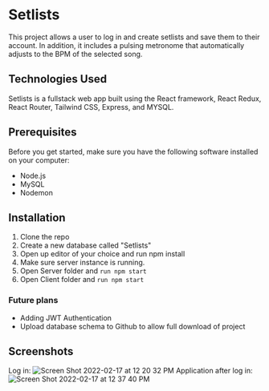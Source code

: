 # Setlists

This project allows a user to log in and create setlists and save them to their account. In addition, it includes a pulsing metronome that automatically adjusts to the BPM of the selected song.

## Technologies Used

Setlists is a fullstack web app built using the React framework, React Redux, React Router, Tailwind CSS, Express, and MYSQL.

## Prerequisites

Before you get started, make sure you have the following software installed on your computer:

- Node.js
- MySQL
- Nodemon

## Installation

1. Clone the repo
2. Create a new database called "Setlists"
3. Open up editor of your choice and run npm install
4. Make sure server instance is running.
5. Open Server folder and `run npm start`
6. Open Client folder and `run npm start`

### Future plans

- Adding JWT Authentication
- Upload database schema to Github to allow full download of project

## Screenshots

Log in:
![Screen Shot 2022-02-17 at 12 20 32 PM](https://user-images.githubusercontent.com/81320112/154549029-ce233cf9-39ad-49dd-a2a9-e43a3dd0a437.png)
Application after log in:
![Screen Shot 2022-02-17 at 12 37 40 PM](https://user-images.githubusercontent.com/81320112/154549048-b8edfaec-09cb-40f9-9123-e3d8f9199e31.png)
